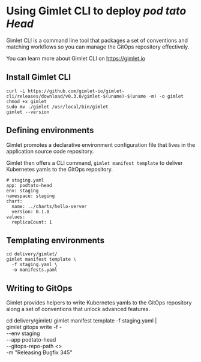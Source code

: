 # Using Gimlet CLI to deploy *pod tato Head*

Gimlet CLI is a command line tool that packages a set of conventions and matching workflows so you can manage the GitOps repository effectively.

You can learn more about Gimlet CLI on https://gimlet.io

## Install Gimlet CLI

```
curl -L https://github.com/gimlet-io/gimlet-cli/releases/download/v0.3.0/gimlet-$(uname)-$(uname -m) -o gimlet
chmod +x gimlet
sudo mv ./gimlet /usr/local/bin/gimlet
gimlet --version
```

## Defining environments

Gimlet promotes a declarative environment configuration file that lives in the application source code repository.

Gimlet then offers a CLI command, `gimlet manifest template` to deliver Kubernetes yamls to the GitOps repository.

```
# staging.yaml
app: podtato-head
env: staging
namespace: staging
chart:
  name: ../charts/hello-server
  version: 0.1.0
values:
  replicaCount: 1
```

## Templating environments

```
cd delivery/gimlet/
gimlet manifest template \
  -f staging.yaml \ 
  -o manifests.yaml
```

## Writing to GitOps

Gimlet provides helpers to write Kubernetes yamls to the GitOps repository along a set of conventions that unlock advanced features.

cd delivery/gimlet/
gimlet manifest template -f staging.yaml | \
  gimlet gitops write -f - \
    --env staging \
    --app podtato-head \
    --gitops-repo-path <<path-to-a-working-copy-of-the-gitops-repo>> \
    -m "Releasing Bugfix 345"
